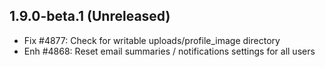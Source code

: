 1.9.0-beta.1 (Unreleased)
----------------------------

- Fix #4877: Check for writable uploads/profile_image directory
- Enh #4868: Reset email summaries / notifications settings for all users
